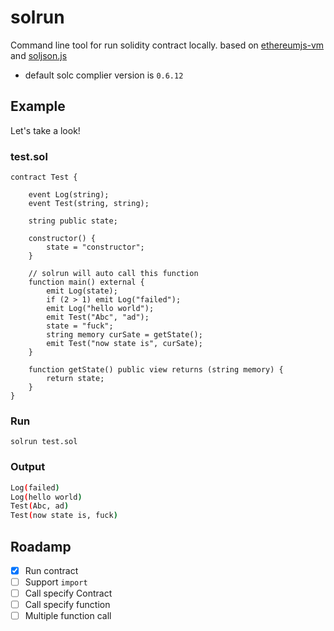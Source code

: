 # solrun
Command line tool for run solidity contract locally. based on [ethereumjs-vm](https://www.npmjs.com/package/ethereumjs-vm) and [soljson.js](https://github.com/ethereum/solc-bin)

- default solc complier version is `0.6.12`  

## Example
Let's take a look!

### test.sol
``` solidity
contract Test {

    event Log(string);
    event Test(string, string);

    string public state;

    constructor() {
        state = "constructor";
    }

    // solrun will auto call this function 
    function main() external {
        emit Log(state);
        if (2 > 1) emit Log("failed");
        emit Log("hello world");
        emit Test("Abc", "ad");
        state = "fuck";
        string memory curSate = getState();
        emit Test("now state is", curSate);
    }

    function getState() public view returns (string memory) {
        return state;
    }
}
```

### Run
``` shell
solrun test.sol
```

### Output
``` bash
Log(failed)
Log(hello world)
Test(Abc, ad)
Test(now state is, fuck)
```


## Roadamp
- [x] Run contract  
- [ ] Support `import`  
- [ ] Call specify Contract  
- [ ] Call specify function  
- [ ] Multiple function call